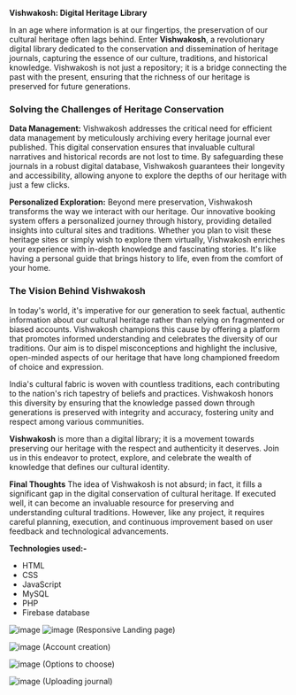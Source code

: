 **Vishwakosh: Digital Heritage Library**

In an age where information is at our fingertips, the preservation of our cultural heritage often lags behind. Enter **Vishwakosh**, a revolutionary digital library dedicated to the conservation and dissemination of heritage journals, capturing the essence of our culture, traditions, and historical knowledge. Vishwakosh is not just a repository; it is a bridge connecting the past with the present, ensuring that the richness of our heritage is preserved for future generations.

### Solving the Challenges of Heritage Conservation

**Data Management:**
Vishwakosh addresses the critical need for efficient data management by meticulously archiving every heritage journal ever published. This digital conservation ensures that invaluable cultural narratives and historical records are not lost to time. By safeguarding these journals in a robust digital database, Vishwakosh guarantees their longevity and accessibility, allowing anyone to explore the depths of our heritage with just a few clicks.

**Personalized Exploration:**
Beyond mere preservation, Vishwakosh transforms the way we interact with our heritage. Our innovative booking system offers a personalized journey through history, providing detailed insights into cultural sites and traditions. Whether you plan to visit these heritage sites or simply wish to explore them virtually, Vishwakosh enriches your experience with in-depth knowledge and fascinating stories. It's like having a personal guide that brings history to life, even from the comfort of your home.

### The Vision Behind Vishwakosh

In today's world, it's imperative for our generation to seek factual, authentic information about our cultural heritage rather than relying on fragmented or biased accounts. Vishwakosh champions this cause by offering a platform that promotes informed understanding and celebrates the diversity of our traditions. Our aim is to dispel misconceptions and highlight the inclusive, open-minded aspects of our heritage that have long championed freedom of choice and expression.

India's cultural fabric is woven with countless traditions, each contributing to the nation's rich tapestry of beliefs and practices. Vishwakosh honors this diversity by ensuring that the knowledge passed down through generations is preserved with integrity and accuracy, fostering unity and respect among various communities.

**Vishwakosh** is more than a digital library; it is a movement towards preserving our heritage with the respect and authenticity it deserves. Join us in this endeavor to protect, explore, and celebrate the wealth of knowledge that defines our cultural identity.

**Final Thoughts**
The idea of Vishwakosh is not absurd; in fact, it fills a significant gap in the digital conservation of cultural heritage. If executed well, it can become an invaluable resource for preserving and understanding cultural traditions. However, like any project, it requires careful planning, execution, and continuous improvement based on user feedback and technological advancements.

**Technologies used:-**
- HTML
- CSS
- JavaScript
- MySQL
- PHP
- Firebase database


![image](https://github.com/SVaishnaviVasa/Vishwakosh/assets/120392585/e3f37d6c-273a-4b48-bae4-abc2314b7e9c)
![image](https://github.com/SVaishnaviVasa/Vishwakosh/assets/120392585/8b0b8639-c647-4c1e-a7ae-2686a26ef6ef)
(Responsive Landing page)


![image](https://github.com/SVaishnaviVasa/Vishwakosh/assets/120392585/96049e73-000d-4da6-8096-c2eebde87b9b)
(Account creation)

![image](https://github.com/SVaishnaviVasa/Vishwakosh/assets/120392585/9c0b3ea8-8fb6-4672-b47c-fcf5191d9971)
(Options to choose)

![image](https://github.com/SVaishnaviVasa/Vishwakosh/assets/120392585/dad0d830-8d93-4b92-b3d2-cf52e760081c)
(Uploading journal)
